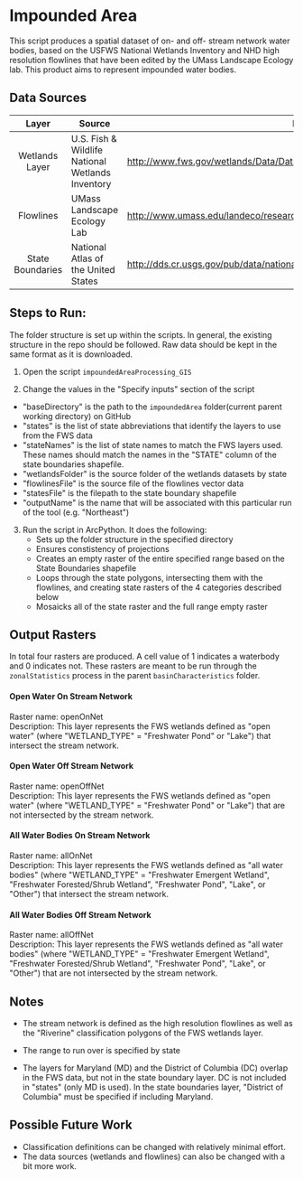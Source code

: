 Impounded Area
==============

This script produces a spatial dataset of on- and off- stream network water bodies, based on the USFWS National Wetlands Inventory and NHD high resolution flowlines that have been edited by the UMass Landscape Ecology lab. This product aims to represent impounded water bodies. 


## Data Sources
| Layer            | Source                                                 | Link                                                                          |
|:-----:           | ------                                                 | ----                                                                          |
| Wetlands Layer   | U.S. Fish & Wildlife National Wetlands Inventory       | http://www.fws.gov/wetlands/Data/Data-Download.html                           |
| Flowlines        | UMass Landscape Ecology Lab                            | http://www.umass.edu/landeco/research/dsl/products/dsl_products.html#settings |
| State Boundaries | National Atlas of the United States                    | http://dds.cr.usgs.gov/pub/data/nationalatlas/statesp010g.shp_nt00938.tar.gz  |

## Steps to Run:

The folder structure is set up within the scripts. In general, the existing structure in the repo should be followed. Raw data should be kept in the same format as it is downloaded.

1. Open the script `impoundedAreaProcessing_GIS`

2. Change the values in the "Specify inputs" section of the script
 - "baseDirectory" is the path to the `impoundedArea` folder(current parent working directory) on GitHub
 - "states" is the list of state abbreviations that identify the layers to use from the FWS data
 - "stateNames" is the list of state names to match the FWS layers used. These names should match the names in the "STATE" column of the state boundaries shapefile.
 - "wetlandsFolder" is the source folder of the wetlands datasets by state
 - "flowlinesFile" is the source file of the flowlines vector data
 - "statesFile" is the filepath to the state boundary shapefile
 - "outputName" is the name that will be associated with this particular run of the tool (e.g. "Northeast")

3. Run the script in ArcPython. It does the following:
   - Sets up the folder structure in the specified directory
   - Ensures constistency of projections
   - Creates an empty raster of the entire specified range based on the State Boundaries shapefile
   - Loops through the state polygons, intersecting them with the flowlines, and creating state rasters of the 4 categories described below
   - Mosaicks all of the state raster and the full range empty raster



## Output Rasters

In total four rasters are produced. A cell value of 1 indicates a waterbody and 0 indicates not. These rasters are meant to be run through the `zonalStatistics` process in the parent `basinCharacteristics` folder.

#### Open Water On Stream Network
Raster name: openOnNet <br>
Description: This layer represents the FWS wetlands defined as "open water" (where "WETLAND_TYPE" = "Freshwater Pond" or "Lake") that intersect the stream network.

#### Open Water Off Stream Network
Raster name: openOffNet <br>
Description: This layer represents the FWS wetlands defined as "open water" (where "WETLAND_TYPE" = "Freshwater Pond" or "Lake") that are not intersected by the stream network.

#### All Water Bodies On Stream Network
Raster name: allOnNet <br>
Description: This layer represents the FWS wetlands defined as "all water bodies" (where "WETLAND_TYPE" = "Freshwater Emergent Wetland", "Freshwater Forested/Shrub Wetland", "Freshwater Pond", "Lake", or "Other") that intersect the stream network.

#### All Water Bodies Off Stream Network
Raster name: allOffNet <br>
Description: This layer represents the FWS wetlands defined as "all water bodies" (where "WETLAND_TYPE" = "Freshwater Emergent Wetland", "Freshwater Forested/Shrub Wetland", "Freshwater Pond", "Lake", or "Other") that are not intersected by the stream network.

## Notes

- The stream network is defined as the high resolution flowlines as well as the "Riverine" classification polygons of the FWS wetlands layer.

- The range to run over is specified by state

- The layers for Maryland (MD) and the District of Columbia (DC) overlap in the FWS data, but not in the state boundary layer. DC is not included in "states" (only MD is used). In the state boundaries layer, "District of Columbia" must be specified if including Maryland.

## Possible Future Work
- Classification definitions can be changed with relatively minimal effort. 
- The data sources (wetlands and flowlines) can also be changed with a bit more work.

